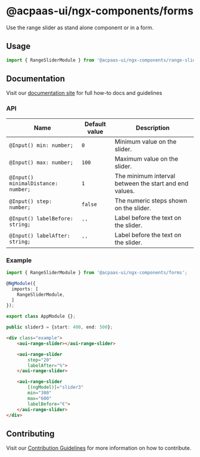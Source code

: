# @acpaas-ui/ngx-components/forms

Use the range slider as stand alone component or in a form.

## Usage

```typescript
import { RangeSliderModule } from '@acpaas-ui/ngx-components/range-slider'`;
```

## Documentation

Visit our [documentation site](https://acpaas-ui.digipolis.be/) for full how-to docs and guidelines

### API

| Name         | Default value | Description |
| -----------  | ------ | -------------------------- |
| `@Input() min: number;` | `0` | Minimum value on the slider. |
| `@Input() max: number;` | `100` | Maximum value on the slider. |
| `@Input() minimalDistance: number;` | `1` | The minimum interval between the start and end values. |
| `@Input() step: number;` | `false` | The numeric steps shown on the slider. |
| `@Input() labelBefore: string;` | `''` | Label before the text on the slider. |
| `@Input() labelAfter: string;` | `''` | Label before the text on the slider. |

### Example

```typescript
import { RangeSliderModule } from '@acpaas-ui/ngx-components/forms';

@NgModule({
  imports: [
    RangeSliderModule,
  ]
});

export class AppModule {};
```

```typescript
public slider3 = {start: 400, end: 500};
```

```html
<div class="example">
  	<aui-range-slider></aui-range-slider>

	<aui-range-slider
		step="20"
		labelAfter="%">
	</aui-range-slider>

	<aui-range-slider
		[(ngModel)]="slider3"
		min="300"
		max="600"
		labelBefore="€">
	</aui-range-slider>
</div>
```

## Contributing

Visit our [Contribution Guidelines](../../../../../CONTRIBUTING.md) for more information on how to contribute.
